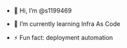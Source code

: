 - 👋 Hi, I’m @s1199469
- 🌱 I’m currently learning Infra As Code

- ⚡ Fun fact: deployment automation
<!---
s1199469/s1199469 is a ✨ special ✨ repository because its `README.md` (this file) appears on your GitHub profile.
You can click the Preview link to take a look at your changes.
--->

